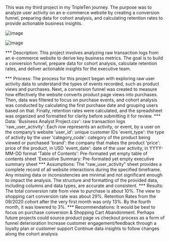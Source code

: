 This was my third project in my TripleTen journey. The purpose was to analyze user activity on an e-commerce website by creating a conversion funnel, preparing data for cohort analysis, and calculating retention rates to provide actionable business insights.

![image](https://github.com/user-attachments/assets/e8bdfbc2-432e-4773-a031-8fcf132040cc)

![image](https://github.com/user-attachments/assets/5d137b43-d1af-403c-8658-590ebda225c7)

*** Description: 
This project involves analyzing raw transaction logs from an e-commerce website to derive key business metrics. The goal is to build a conversion funnel, prepare data for cohort analysis, calculate retention rates, and deliver actionable insights for the executive team.

*** Process:
The process for this project began with exploring raw user activity data to understand the types of events recorded, such as product views and purchases. Next, a conversion funnel was created to measure how effectively the website converts product page views into purchases. Then, data was filtered to focus on purchase events, and cohort analysis was conducted by calculating the first purchase date and grouping users based on that. Finally, retention rates were calculated, and the spreadsheet was organized and formatted for clarity before submitting it for review.
*** Data:
'Business Analyst Project.csv': raw transaction logs
'raw_user_activity': Each row represents an activity, or event, by a user on the company’s website
'user_id': unique customer IDs
'event_type': the type of activity by the user
'category_code': category of the product being viewed or purchased
'brand': the company that makes the product
'price': price of the product, in USD
'event_date': date of the user activity, in YYYY-MM-DD format
'Table of Contents': Pre-formated yet empty table of contents sheet
'Executive Summary: Pre-formated yet empty executive summary sheet
*** Assumptions:
The "raw_user_activity" sheet provides a complete record of all website interactions during the specified timeframe.
Any missing data or inconsistencies are minimal and not significant enough to impact the analysis.
The structure and formatting of the provided data, including columns and data types, are accurate and consistent.
*** Results:
The total conversion rate from view to purchase is about 10%. The view to shopping cart conversion rate was about 29%.
Retention Rates from the 09/2020 cohort after the very first month was only 13%. By the fourth month, it was lowered to 3%.
*** Recommendations: 
It would be best to focus on purchase conversion & Shopping Cart Abandonment. Perhaps future projects could source product page vs checkout process as a form of funnel deterioration
Increase customer engagement/feedback through a loyalty plan or customer support
Continue data insights to follow changes along the cohort analysis
